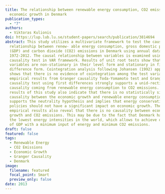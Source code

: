 ```yaml
---
title: The relationship between renewable energy consumption, CO2 emissions and
  economic growth in Denmark
publication_types:
  - "7"
authors:
  - Viktoras Kulionis
doi: https://lup.lub.lu.se/student-papers/search/publication/3814694
abstract: This study utilizes a multivariate framework to test the causal
  relationship between renew- able energy consumption, gross domestic product
  (GDP) and carbon dioxide (CO2) emissions in Denmark using annual data from
  1972-2012. The causal relationship between variables is examined using Granger
  causality test in VAR framework. Results of unit root tests show that all
  variables are non-stationary in their level form and stationary in first
  difference form. Cointegration analysis following Johansen (1992) approach,
  shows that there is no evidence of cointegration among the test variables. The
  empirical results from Granger causality Toda-Yomamoto test and Granger
  causality test using first differences strongly supports a unid-rectional
  causality coming from renewable energy consumption to CO2 emissions. The
  results of this study also indicate that there is no statistically significant
  causality between the economic growth and renewable energy consumption, which
  supports the neutrality hypothesis and implies that energy conservation
  policies should not have a significant impact on economic growth. The
  empirical results also reveal that there is no causality between economic
  growth and CO2 emissions. This may be due to the fact that Denmark has one of
  the lowest energy intensities in the world, which allows to achieve one unit
  of GDP with a minimum input of energy and minimum CO2 emissions.
draft: false
featured: false
tags:
  - Renewable Energy
  - CO2 Emissions
  - Economic Growth
  - Granger Causality
  - Denmark
image:
  filename: featured
  focal_point: Smart
  preview_only: false
date: 2013
---
```

